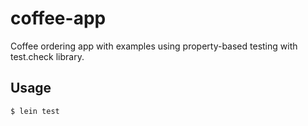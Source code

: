 # coffee-app

Coffee ordering app with examples using property-based testing with test.check library. 

## Usage

    $ lein test